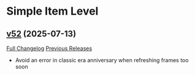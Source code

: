 # Simple Item Level

## [v52](https://github.com/kemayo/wow-simpleitemlevel/tree/v52) (2025-07-13)
[Full Changelog](https://github.com/kemayo/wow-simpleitemlevel/compare/v51...v52) [Previous Releases](https://github.com/kemayo/wow-simpleitemlevel/releases)

- Avoid an error in classic era anniversary when refreshing frames too soon  
